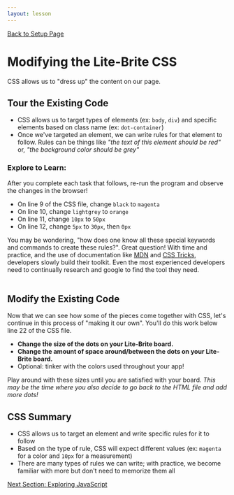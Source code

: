 ```yaml
---
layout: lesson
---
```


<a href="../">Back to Setup Page</a>

# Modifying the Lite-Brite CSS

CSS allows us to "dress up" the content on our page.

## Tour the Existing Code

- CSS allows us to target types of elements (ex: `body`, `div`) and specific elements based on class name (ex: `dot-container`)
- Once we've targeted an element, we can write rules for that element to follow. Rules can be things like _"the text of this element should be red"_ or, _"the background color should be grey"_

### Explore to Learn:

After you complete each task that follows, re-run the program and observe the changes in the browser!
- On line 9 of the CSS file, change `black` to `magenta`
- On line 10, change `lightgrey` to `orange`
- On line 11, change `10px` to `50px`
- On line 12, change `5px` to `30px`, then `0px`

You may be wondering, "how does one know all these special keywords and commands to create these rules?". Great question! With time and practice, and the use of documentation like [MDN](https://developer.mozilla.org/en-US/docs/Web/CSS) and [CSS Tricks](https://css-tricks.com/), developers slowly build their toolkit. Even the most experienced developers need to continually research and google to find the tool they need.
<br>
<br>

<div class="try-it-new">
  <h2>Modify the Existing Code</h2>
  <p>Now that we can see how some of the pieces come together with CSS, let's continue in this process of "making it our own". You'll do this work below line 22 of the CSS file.</p>
  <ul>
  <li><strong>Change the size of the dots on your Lite-Brite board.</strong></li>
  <li><strong>Change the amount of space around/between the dots on your Lite-Brite 
  board.</strong></li>
  <li>Optional: tinker with the colors used throughout your app!</li>
  </ul>
  <p>Play around with these sizes until you are satisfied with your board. <em>This may be the time where you also decide to go back to the HTML file and add more dots!</em></p>
</div>

## CSS Summary

- CSS allows us to target an element and write specific rules for it to follow
- Based on the type of rule, CSS will expect different values (ex: `magenta` for a color and `10px` for a measurement)
- There are many types of rules we can write; with practice, we become familiar with more but don't need to memorize them all

<a href="../js-1">Next Section: Exploring JavaScript</a>
